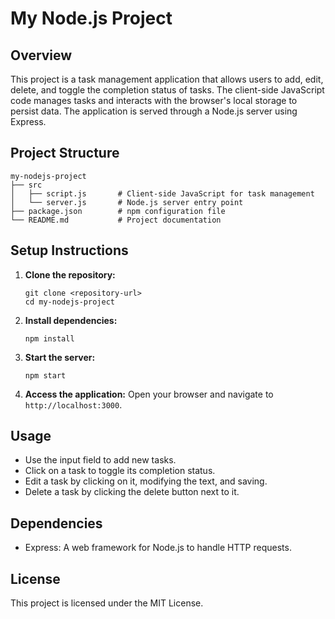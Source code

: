 # My Node.js Project

## Overview
This project is a task management application that allows users to add, edit, delete, and toggle the completion status of tasks. The client-side JavaScript code manages tasks and interacts with the browser's local storage to persist data. The application is served through a Node.js server using Express.

## Project Structure
```
my-nodejs-project
├── src
│   ├── script.js       # Client-side JavaScript for task management
│   └── server.js       # Node.js server entry point
├── package.json        # npm configuration file
└── README.md           # Project documentation
```

## Setup Instructions

1. **Clone the repository:**
   ```
   git clone <repository-url>
   cd my-nodejs-project
   ```

2. **Install dependencies:**
   ```
   npm install
   ```

3. **Start the server:**
   ```
   npm start
   ```

4. **Access the application:**
   Open your browser and navigate to `http://localhost:3000`.

## Usage
- Use the input field to add new tasks.
- Click on a task to toggle its completion status.
- Edit a task by clicking on it, modifying the text, and saving.
- Delete a task by clicking the delete button next to it.

## Dependencies
- Express: A web framework for Node.js to handle HTTP requests.

## License
This project is licensed under the MIT License.
